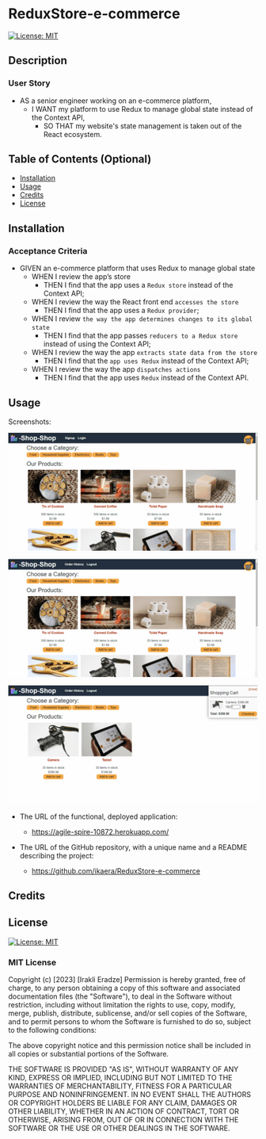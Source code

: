 # ReduxStore-e-commerce

[![License: MIT](https://img.shields.io/badge/License-MIT-yellow.svg)](https://opensource.org/licenses/MIT)

## Description

<!-- Provide a short description explaining the what, why, and how of your project. Use the following questions as a guide:

- What was your motivation?
- Why did you build this project? (Note: the answer is not "Because it was a homework assignment.")
- What problem does it solve?
- What did you learn? -->

### User Story

- AS a senior engineer working on an e-commerce platform,
  - I WANT my platform to use Redux to manage global state instead of the Context API,
    - SO THAT my website's state management is taken out of the React ecosystem.

## Table of Contents (Optional)

<!-- If your README is long, add a table of contents to make it easy for users to find what they need. -->

- [Installation](#installation)
- [Usage](#usage)
- [Credits](#credits)
- [License](#license)

## Installation

<!-- What are the steps required to install your project? Provide a step-by-step description of how to get the development environment running. -->

### Acceptance Criteria

- GIVEN an e-commerce platform that uses Redux to manage global state
  - WHEN I review the app’s store
    - THEN I find that the app uses a `Redux store` instead of the Context API;
  - WHEN I review the way the React front end `accesses the store`
    - THEN I find that the app uses a `Redux provider`;
  - WHEN I review `the way the app determines changes to its global state`
    - THEN I find that the app passes `reducers to a Redux store` instead of using the Context API;
  - WHEN I review the way the app `extracts state data from the store`
    - THEN I find that the `app uses Redux` instead of the Context API;
  - WHEN I review the way the app `dispatches actions`
    - THEN I find that the app uses `Redux` instead of the Context API.

## Usage

<!-- Provide instructions and examples for use. Include screenshots as needed.

To add a screenshot, create an `assets/images` folder in your repository and upload your screenshot to it. Then, using the relative filepath, add it to your README using the following syntax: -->

Screenshots:

![screenshot](assets/images/screenshot-01.gif)

![screenshot](assets/images/screenshot-02.gif)

![screenshot](assets/images/screenshot-03.gif)

- The URL of the functional, deployed application:

  - https://agile-spire-10872.herokuapp.com/

- The URL of the GitHub repository, with a unique name and a README describing the project:
  - https://github.com/ikaera/ReduxStore-e-commerce

## Credits

<!-- List your collaborators, if any, with links to their GitHub profiles.

If you used any third-party assets that require attribution, list the creators with links to their primary web presence in this section.

If you followed tutorials, include links to those here as well. -->

## License

[![License: MIT](https://img.shields.io/badge/License-MIT-yellow.svg)](https://opensource.org/licenses/MIT)
​

### MIT License

Copyright (c) [2023] [Irakli Eradze]
Permission is hereby granted, free of charge, to any person obtaining a copy
of this software and associated documentation files (the "Software"), to deal
in the Software without restriction, including without limitation the rights
to use, copy, modify, merge, publish, distribute, sublicense, and/or sell
copies of the Software, and to permit persons to whom the Software is
furnished to do so, subject to the following conditions:

The above copyright notice and this permission notice shall be included in all
copies or substantial portions of the Software.

THE SOFTWARE IS PROVIDED "AS IS", WITHOUT WARRANTY OF ANY KIND, EXPRESS OR
IMPLIED, INCLUDING BUT NOT LIMITED TO THE WARRANTIES OF MERCHANTABILITY,
FITNESS FOR A PARTICULAR PURPOSE AND NONINFRINGEMENT. IN NO EVENT SHALL THE
AUTHORS OR COPYRIGHT HOLDERS BE LIABLE FOR ANY CLAIM, DAMAGES OR OTHER
LIABILITY, WHETHER IN AN ACTION OF CONTRACT, TORT OR OTHERWISE, ARISING FROM,
OUT OF OR IN CONNECTION WITH THE SOFTWARE OR THE USE OR OTHER DEALINGS IN THE
SOFTWARE.

<!-- The last section of a high-quality README file is the license. This lets other developers know what they can and cannot do with your project. If you need help choosing a license, refer to [https://choosealicense.com/](https://choosealicense.com/).

---

🏆 The previous sections are the bare minimum, and your project will ultimately determine the content of this document. You might also want to consider adding the following sections.

## Badges

![badmath](https://img.shields.io/github/languages/top/lernantino/badmath)

Badges aren't necessary, per se, but they demonstrate street cred. Badges let other developers know that you know what you're doing. Check out the badges hosted by [shields.io](https://shields.io/). You may not understand what they all represent now, but you will in time.

## Features

If your project has a lot of features, list them here.

## How to Contribute

If you created an application or package and would like other developers to contribute it, you can include guidelines for how to do so. The [Contributor Covenant](https://www.contributor-covenant.org/) is an industry standard, but you can always write your own if you'd prefer.

## Tests

Go the extra mile and write tests for your application. Then provide examples on how to run them here. -->
